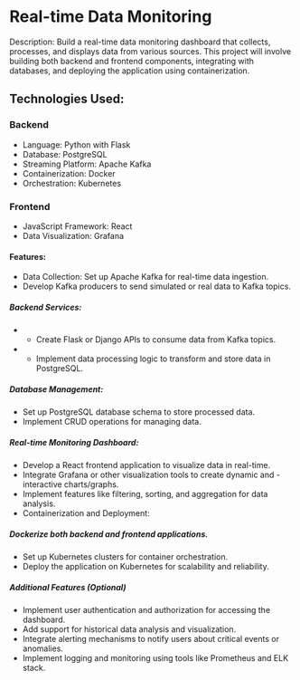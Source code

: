 # Real-time Data Monitoring

Description:
Build a real-time data monitoring dashboard that collects, processes, and displays data from various sources. This project will involve building both backend and frontend components, integrating with databases, and deploying the application using containerization.

## Technologies Used:

### Backend

- Language: Python with Flask
- Database: PostgreSQL
- Streaming Platform: Apache Kafka
- Containerization: Docker
- Orchestration: Kubernetes

### Frontend

- JavaScript Framework: React
- Data Visualization: Grafana


#### Features:

- Data Collection: Set up Apache Kafka for real-time data ingestion.
- Develop Kafka producers to send simulated or real data to Kafka topics.

##### Backend Services:

- - Create Flask or Django APIs to consume data from Kafka topics.
- - Implement data processing logic to transform and store data in PostgreSQL.

##### Database Management:

- Set up PostgreSQL database schema to store processed data.
- Implement CRUD operations for managing data.


##### Real-time Monitoring Dashboard:

- Develop a React frontend application to visualize data in real-time.
- Integrate Grafana or other visualization tools to create dynamic and - interactive charts/graphs.
- Implement features like filtering, sorting, and aggregation for data analysis.
- Containerization and Deployment:

##### Dockerize both backend and frontend applications.

- Set up Kubernetes clusters for container orchestration.
- Deploy the application on Kubernetes for scalability and reliability.


#####  Additional Features (Optional)

- Implement user authentication and authorization for accessing the dashboard.
- Add support for historical data analysis and visualization.
- Integrate alerting mechanisms to notify users about critical events or anomalies.
- Implement logging and monitoring using tools like Prometheus and ELK stack.
